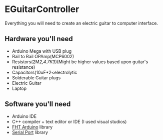 # EGuitarController
Everything you will need to create an electric guitar to computer interface.
## Hardware you'll need
- Arduino Mega with USB plug
- Rail to Rail OPAmp(MCP6002)
- Resistors(2M*2,4.7K*3)(Might be higher values based upon guitar's resistance)
- Capacitors(10uF*2<electrolytic 
- Solderable Guitar plugs
- Electric Guitar
- Laptop
## Software you'll need
- Arduino IDE
- C++ compiler + text editor or IDE (I used visual studios)
- [FHT Arduino](http://wiki.openmusiclabs.com/wiki/ArduinoFHT) library
- [Serial Port](https://github.com/manashmandal/SerialPort) library


